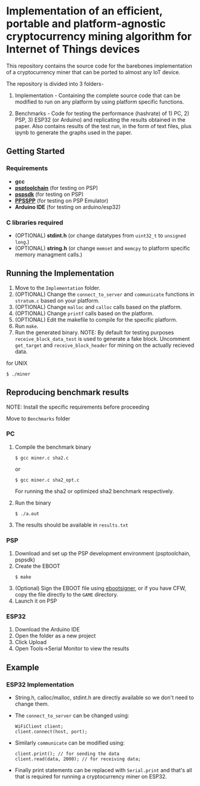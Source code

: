 # Implementation of an efficient, portable and platform-agnostic cryptocurrency mining algorithm for Internet of Things devices


This repository contains the source code for the barebones implementation of a cryptocurrency miner that can be ported to almost any IoT device. 

The repository is divided into 3 folders- 

1. Implementation - Containing the complete source code that can be modified to run on any platform by using platform specific functions. 

2. Benchmarks - Code for testing the performance (hashrate) of 1) PC, 2) PSP, 3) ESP32 (or Arduino) and replicating the results obtained in the paper. Also contains results of the test run, in the form of text files, plus ipynb to generate the graphs used in the paper.

## Getting Started

### Requirements
* **gcc** 
* **[psptoolchain](https://github.com/pspdev/psptoolchain)** (for testing on PSP)
* **[pspsdk](https://github.com/pspdev/pspsdk)** (for testing on PSP)
* **[PPSSPP](https://github.com/hrydgard/ppsspp)** (for testing on PSP Emulator)
* **Arduino IDE** (for testing on arduino/esp32)

### C libraries required
* (OPTIONAL) **stdint.h** (or change datatypes from `uint32_t` to `unsigned long`.)
* (OPTIONAL) **string.h** (or change `memset` and `memcpy` to platform specific memory managment calls.)


## Running the Implementation
1. Move to the `Implementation` folder.
3. (OPTIONAL) Change the `connect_to_server` and `communicate` functions in `stratum.c` based on your platform.
4. (OPTIONAL) Change `malloc` and `calloc` calls based on the platform.
5. (OPTIONAL) Change `printf` calls based on the platform.
6. (OPTIONAL) Edit the makefile to compile for the specific platform.
7. Run `make`.
8. Run the generated binary.
NOTE: By default for testing purposes `receive_block_data_test` is used to generate a fake block.
Uncomment `get_target` and `receive_block_header` for mining on the actually recieved data.

for UNIX
```
$ ./miner
```
## Reproducing benchmark results

NOTE: Install the specific requirements before proceeding

Move to `Benchmarks` folder
### PC
1. Compile the benchmark binary

    ```
    $ gcc miner.c sha2.c
    ```
    or 
    ```
    $ gcc miner.c sha2_opt.c
    ```
    For running the sha2 or optimized sha2 benchmark respectively.

2. Run the binary
    ```
    $ ./a.out
    ```

3. The results should be available in `results.txt`

### PSP
1. Download and set up the PSP development environment (psptoolchain, pspsdk)
2. Create the EBOOT
    ```
    $ make
    ```
3. (Optional) Sign the EBOOT file using [ebootsigner](https://github.com/pspdev/ebootsigner), or if you have CFW, copy the file directly to the `GAME` directory.
4. Launch it on PSP

### ESP32
1. Download the Arduino IDE 
2. Open the folder as a new project
3. Click Upload
4. Open Tools->Serial Monitor to view the results


## Example 
### ESP32 Implementation

* String.h, calloc/malloc, stdint.h are directly available so we don't need to change them.
* The `connect_to_server` can be changed using:
    ```
    WiFiClient client;
    client.connect(host, port);
    ```

* Similarly `communicate` can be modified using:
    ```
    client.print(); // for sending the data
    client.read(data, 2000); // for receiving data;
    ```

* Finally print statements can be replaced with `Serial.print` and that's all that is required for running a cryptocurrency miner on ESP32.